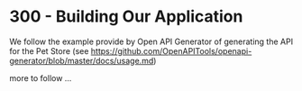 # 300 - Building Our Application

We follow the example provide by Open API Generator of generating the API for the Pet Store (see https://github.com/OpenAPITools/openapi-generator/blob/master/docs/usage.md)

more to follow ...
